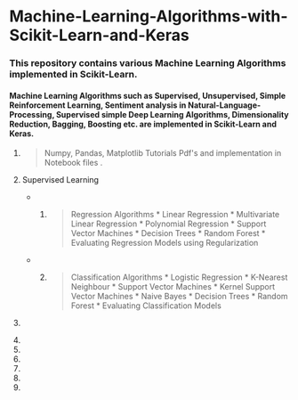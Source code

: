 # Machine-Learning-Algorithms-with-Scikit-Learn-and-Keras
### This repository contains various Machine Learning Algorithms implemented in Scikit-Learn. 

#### Machine Learning Algorithms such as Supervised, Unsupervised, Simple Reinforcement Learning, Sentiment analysis in Natural-Language-Processing, Supervised simple Deep Learning Algorithms, Dimensionality Reduction, Bagging, Boosting etc. are implemented in Scikit-Learn and Keras.

1. > Numpy, Pandas, Matplotlib Tutorials Pdf's and implementation in Notebook files .

2. Supervised Learning
   * 1. > Regression Algorithms
             * Linear Regression
             * Multivariate Linear Regression
             * Polynomial Regression
             * Support Vector Machines
             * Decision Trees
             * Random Forest
             * Evaluating Regression Models using Regularization
    * 2. > Classification Algorithms
             * Logistic Regression
             * K-Nearest Neighbour
             * Support Vector Machines
             * Kernel Support Vector Machines
             * Naive Bayes
             * Decision Trees
             * Random Forest
             * Evaluating Classification Models
4. > 
5.
6.
7.
8.
9.
10.
  
